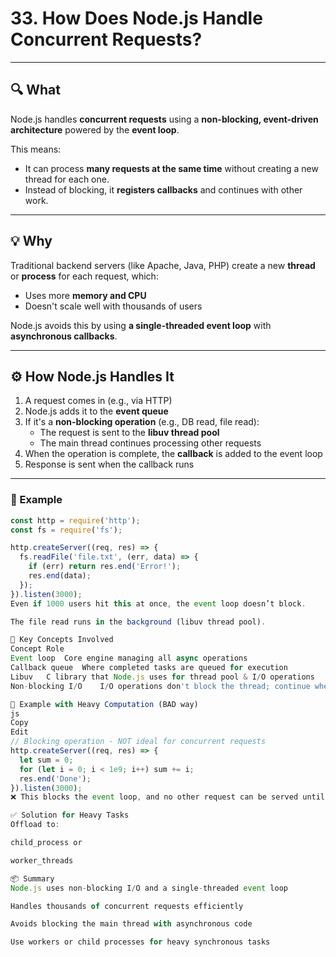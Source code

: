 # 33. How Does Node.js Handle Concurrent Requests?

---

## 🔍 What

Node.js handles **concurrent requests** using a **non-blocking, event-driven architecture** powered by the **event loop**.

This means:
- It can process **many requests at the same time** without creating a new thread for each one.
- Instead of blocking, it **registers callbacks** and continues with other work.

---

## 💡 Why

Traditional backend servers (like Apache, Java, PHP) create a new **thread** or **process** for each request, which:

- Uses more **memory and CPU**
- Doesn't scale well with thousands of users

Node.js avoids this by using **a single-threaded event loop** with **asynchronous callbacks**.

---

## ⚙️ How Node.js Handles It

1. A request comes in (e.g., via HTTP)
2. Node.js adds it to the **event queue**
3. If it's a **non-blocking operation** (e.g., DB read, file read):
   - The request is sent to the **libuv thread pool**
   - The main thread continues processing other requests
4. When the operation is complete, the **callback** is added to the event loop
5. Response is sent when the callback runs

---

### 🧪 Example

```js
const http = require('http');
const fs = require('fs');

http.createServer((req, res) => {
  fs.readFile('file.txt', (err, data) => {
    if (err) return res.end('Error!');
    res.end(data);
  });
}).listen(3000);
Even if 1000 users hit this at once, the event loop doesn’t block.

The file read runs in the background (libuv thread pool).

🧠 Key Concepts Involved
Concept	Role
Event loop	Core engine managing all async operations
Callback queue	Where completed tasks are queued for execution
Libuv	C library that Node.js uses for thread pool & I/O operations
Non-blocking I/O	I/O operations don't block the thread; continue when done

🔄 Example with Heavy Computation (BAD way)
js
Copy
Edit
// Blocking operation - NOT ideal for concurrent requests
http.createServer((req, res) => {
  let sum = 0;
  for (let i = 0; i < 1e9; i++) sum += i;
  res.end('Done');
}).listen(3000);
❌ This blocks the event loop, and no other request can be served until it's done.

✅ Solution for Heavy Tasks
Offload to:

child_process or

worker_threads

📦 Summary
Node.js uses non-blocking I/O and a single-threaded event loop

Handles thousands of concurrent requests efficiently

Avoids blocking the main thread with asynchronous code

Use workers or child processes for heavy synchronous tasks

